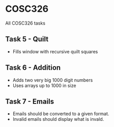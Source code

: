 # COSC326
All COSC326 tasks

## Task 5 - Quilt
- Fills window with recursive quilt squares

## Task 6 - Addition
- Adds two very big 1000 digit numbers
- Uses arrays up to 1000 in size

## Task 7 - Emails
- Emails should be converted to a given format.
- Invalid emails should display what is invald.
